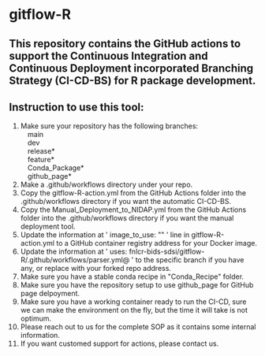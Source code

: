 # gitflow-R
## This repository contains the GitHub actions to support the Continuous Integration and Continuous Deployment incorporated Branching Strategy (CI-CD-BS) for R package development. 

## Instruction to use this tool:
  1. Make sure your repository has the following branches:
    <br>&emsp;main
    <br>&emsp;dev
    <br>&emsp;release*
    <br>&emsp;feature*
    <br>&emsp;Conda_Package*
    <br>&emsp;github_page*
  3. Make a .github/workflows directory under your repo.
  4. Copy the gitflow-R-action.yml from the GitHub Actions folder into the .github/workflows directory if you want the automatic CI-CD-BS.
  5. Copy the Manual_Deployment_to_NIDAP.yml from the GitHub Actions folder into the .github/workflows directory if you want the manual deployment tool.
  6. Update the information at ' image_to_use: "<Replace with your image>" ' line in gitflow-R-action.yml to a GitHub container registry address for your Docker image.
  7. Update the information at ' uses: fnlcr-bids-sdsi/gitflow-R/.github/workflows/parser.yml@<Project Specific Branch> ' to the specific branch if you have any, or replace with your forked repo address.
  8. Make sure you have a stable conda recipe in "Conda_Recipe" folder.
  9. Make sure you have the repository setup to use github_page for GitHub page delpoyment.
  10. Make sure you have a working container ready to run the CI-CD, sure we can make the environment on the fly, but the time it will take is not optimum.
  11. Please reach out to us for the complete SOP as it contains some internal information. 
  12. If you want customed support for actions, please contact us.
 
